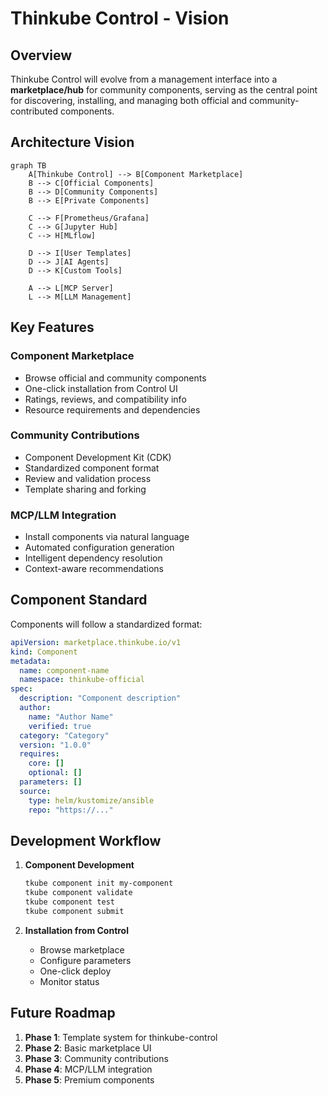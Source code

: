 # Thinkube Control - Vision

## Overview

Thinkube Control will evolve from a management interface into a **marketplace/hub** for community components, serving as the central point for discovering, installing, and managing both official and community-contributed components.

## Architecture Vision

```mermaid
graph TB
    A[Thinkube Control] --> B[Component Marketplace]
    B --> C[Official Components]
    B --> D[Community Components]
    B --> E[Private Components]
    
    C --> F[Prometheus/Grafana]
    C --> G[Jupyter Hub]
    C --> H[MLflow]
    
    D --> I[User Templates]
    D --> J[AI Agents]
    D --> K[Custom Tools]
    
    A --> L[MCP Server]
    L --> M[LLM Management]
```

## Key Features

### Component Marketplace
- Browse official and community components
- One-click installation from Control UI
- Ratings, reviews, and compatibility info
- Resource requirements and dependencies

### Community Contributions
- Component Development Kit (CDK)
- Standardized component format
- Review and validation process
- Template sharing and forking

### MCP/LLM Integration
- Install components via natural language
- Automated configuration generation
- Intelligent dependency resolution
- Context-aware recommendations

## Component Standard

Components will follow a standardized format:

```yaml
apiVersion: marketplace.thinkube.io/v1
kind: Component
metadata:
  name: component-name
  namespace: thinkube-official
spec:
  description: "Component description"
  author: 
    name: "Author Name"
    verified: true
  category: "Category"
  version: "1.0.0"
  requires:
    core: []
    optional: []
  parameters: []
  source:
    type: helm/kustomize/ansible
    repo: "https://..."
```

## Development Workflow

1. **Component Development**
   ```bash
   tkube component init my-component
   tkube component validate
   tkube component test
   tkube component submit
   ```

2. **Installation from Control**
   - Browse marketplace
   - Configure parameters
   - One-click deploy
   - Monitor status

## Future Roadmap

1. **Phase 1**: Template system for thinkube-control
2. **Phase 2**: Basic marketplace UI
3. **Phase 3**: Community contributions
4. **Phase 4**: MCP/LLM integration
5. **Phase 5**: Premium components